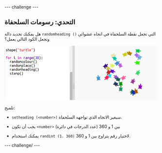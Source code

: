 \--- challenge \---

## التحدي: رسومات السلحفاة

هل يمكنك تحديد دالة `randomheading ()` التي تجعل نقطة السلحفاة في اتجاه عشوائي وتجعل الكود التالي يعمل؟

![لقطة شاشة](images/modern-turtle-art.png)

تلميح:

- `setheading (<number>)` سيغير الاتجاه الذي تواجهه السلحفاة.

- يجب أن تكون `<number>` بين 1 و 360 (عدد الدرجات في دائرة)

- يمكنك استخدام `randint (1، 360)` لاختيار رقم يتراوح بين 1 و 360.

\--- challenge/ \---